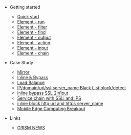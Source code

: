 <!-- docs/_sidebar.md -->
- Getting started

  - [Quick start](/)
  - [Element - run](run.md)
  - [Element - filter](filter.md)
  - [Element - find](find.md)
  - [Element - output](output.md)
  - [Element - action](action.md)
  - [Element - input](input.md)
  - [Element - chain](chain.md)
  
- Case Study
  - [Mirror](Mirror.md)
  - [Inline & Bypass](Inline.md)
  - [Load Balance](LoadBalance.md)
  - [IP/domain/url/ssl server_name Black List block/detect](blackList.md)
  - [inline bypass SSL 2in1out](inline_2in1out_bypass_ssl.md)
  - [Service chain with SSLi and IPS](service_chain_ssli_ips.md)
  - [inline block http url and https server_name](inlineblockhttphttps.md)
  - [Mobile Edge Computing Breakout](MECTerminate.md.md)
- Links
  - [GRISM NEWS](https://packetx.github.io/gnews/)
